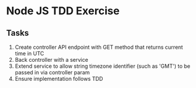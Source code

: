# Node JS TDD Exercise

## Tasks

1. Create controller API endpoint with GET method that returns current time in UTC
2. Back controller with a service
3. Extend service to allow string timezone identifier (such as 'GMT') to be passed in via controller param
4. Ensure implementation follows TDD
